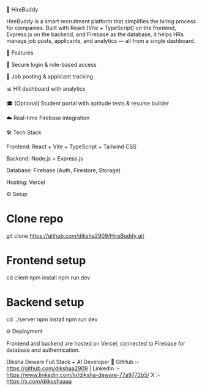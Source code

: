 💼 HireBuddy

HireBuddy is a smart recruitment platform that simplifies the hiring process for companies.
Built with React (Vite + TypeScript) on the frontend, Express.js on the backend, and Firebase as the database, it helps HRs manage job posts, applicants, and analytics — all from a single dashboard.

🚀 Features

🔐 Secure login & role-based access

📝 Job posting & applicant tracking

📊 HR dashboard with analytics

🎓 (Optional) Student portal with aptitude tests & resume builder

☁️ Real-time Firebase integration

🛠️ Tech Stack

Frontend: React + Vite + TypeScript + Tailwind CSS

Backend: Node.js + Express.js

Database: Firebase (Auth, Firestore, Storage)

Hosting: Vercel

⚙️ Setup
# Clone repo
git clone https://github.com/diksha2909/HireBuddy.git

# Frontend setup
cd client
npm install
npm run dev

# Backend setup
cd ../server
npm install
npm run dev

🌐 Deployment

Frontend and backend are hosted on Vercel, connected to Firebase for database and authentication.


Diksha Deware
Full Stack + AI Developer
🔗 GitHub :-  https://github.com/dikshaa2909
 | LinkedIn :- https://www.linkedin.com/in/diksha-deware-77a9772b5/
 X :- https://x.com/diiksshaaaa
 
